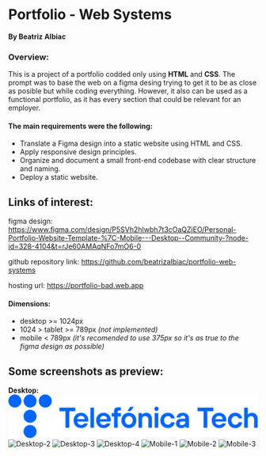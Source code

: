 # Portfolio - Web Systems
**By Beatriz Albiac**

### Overview:
This is a project of a portfolio codded only using **HTML** and **CSS**. The prompt was to base the web on a figma desing trying to get it to be as close as posible but while coding everything.
However, it also can be used as a functional portfolio, as it has every section that could be relevant for an employer.

#### The main requirements were the following:
- Translate a Figma design into a static website using HTML and CSS.
- Apply responsive design principles.
- Organize and document a small front-end codebase with clear structure and naming.
- Deploy a static website.

## Links of interest:
figma design: https://www.figma.com/design/P5SVh2hIwbh7t3cOaQZjEO/Personal-Portfolio-Website-Template-%7C-Mobile---Desktop--Community-?node-id=328-4104&t=rJe60AMAqNFo7mO6-0

github repository link: https://github.com/beatrizalbiac/portfolio-web-systems

hosting url: https://portfolio-bad.web.app

#### Dimensions:
- desktop >= 1024px
- 1024 > tablet >= 789px *(not implemented)*
- mobile < 789px *(it's recomended to use 375px so it's as true to the figma design as possible)*

## Some screenshots as preview:
**Desktop:**
![Desktop-1](public/assets/images/telefonica.png)
![Desktop-2]()
![Desktop-3]()
![Desktop-4]()
![Mobile-1]()
![Mobile-2]()
![Mobile-3]()
